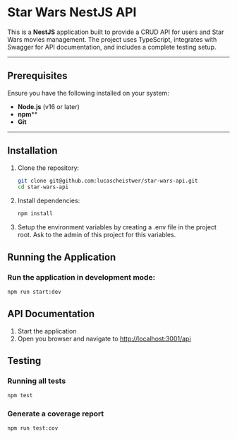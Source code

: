 # Star Wars NestJS API

This is a **NestJS** application built to provide a CRUD API for users and Star Wars movies management. The project uses TypeScript, integrates with Swagger for API documentation, and includes a complete testing setup.

---

## Prerequisites

Ensure you have the following installed on your system:

- **Node.js** (v16 or later)
- **npm****
- **Git**

---

## Installation

1. Clone the repository:
   ```bash
   git clone git@github.com:lucascheistwer/star-wars-api.git
   cd star-wars-api
   ```
2. Install dependencies:
   ```bash
   npm install
   ```
3. Setup the environment variables by creating a .env file in the project root. Ask to the admin of this project for this variables.

## Running the Application

### Run the application in development mode:

```bash
npm run start:dev
```

## API Documentation

1. Start the application
2. Open you browser and navigate to [http://localhost:3001/api](http://localhost:3001/api)

## Testing

### Running all tests

```bash
npm test
```

### Generate a coverage report

```bash
npm run test:cov
```

